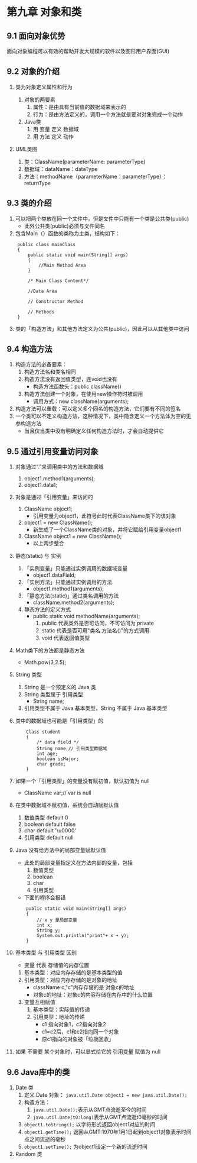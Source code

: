 # 第九章 对象和类

## 9.1 面向对象优势
面向对象编程可以有效的帮助开发大规模的软件以及图形用户界面(GUI)

## 9.2 对象的介绍
1. 类为对象定义属性和行为
	1. 对象的两要素
		1. 属性：是由具有当前值的数据域来表示的
		2. 行为：是由方法定义的，调用一个方法就是要对对象完成一个动作
	2. Java类
		1. 用 变量 定义 数据域
		2. 用 方法 定义 动作	
		
2. UML类图
	1. 类：ClassName(parameterName: parameterType)
	2. 数据域：dataName：dataType
	3. 方法：methodName（parameterName：parameterType）：returnType

## 9.3 类的介绍
1. 可以把两个类放在同一个文件中，但是文件中只能有一个类是公共类(public)
	* 此外公共类(public)必须与文件同名
2. 包含Main（）函数的类称为主类，结构如下：
```
	public class mainClass
	{
		public static void main(String[] args)
		{
			//Main Method Area
		}
		
		/* Main Class Content*/
		
		//Data Area
		
		// Constructor Method
		
		// Methods		
	}
```

3. 类的「构造方法」和其他方法定义为公共(public)，因此可以从其他类中访问

## 9.4 构造方法
1. 构造方法的必备要素：
	1. 构造方法名和类名相同
	2. 构造方法没有返回值类型，连void也没有
		* 构造方法函数头：public className()
	3. 构造方法创建一个对象，在使用new操作符时被调用
		* 调用方式：new className(arguments);
2. 构造方法可以重载：可以定义多个同名的构造方法，它们要有不同的签名
3. 一个类可以不定义构造方法，这种情况下，类中隐含定义一个方法体为空的无参构造方法
	* 当且仅当类中没有明确定义任何构造方法时，才会自动提供它

## 9.5 通过引用变量访问对象
1. 对象通过“.”来调用类中的方法和数据域
	1. object1.method1(arguments);
	2. object1.data1;
2. 对象是通过「引用变量」来访问的
	1. ClassName object1;
		* 引用变量为object1，此符号此时代表ClassName类下的该对象
	2. object1 = new ClassName();
		* 新生成了一个ClassName类的对象，并将它赋给引用变量object1
	3. ClassName object1 = new ClassName();
		* 以上两步整合
3. 静态(static) 与 实例
	1. 「实例变量」只能通过实例调用的数据域变量
		* object1.dataField;
	2. 「实例方法」只能通过实例调用的方法
		* object1.method1(arguments);
	3. 「静态方法(static)」通过类名调用的方法
		* className.method2(arguments);
	4. 静态方法的定义方式
		* public static void methodName(arguments);
			1. public 代表类外是否可访问，不可访问为 private
			2. static 代表是否可用"类名.方法名()"的方式调用
			3. void 代表返回值类型
4. Math类下的方法都是静态方法
	* Math.pow(3,2.5);
5. String 类型
	1. String 是一个预定义的 Java 类
	2. String 类型属于 引用类型
		* String name;
	3. 引用类型不属于 Java 基本类型，String 不属于 Java 基本类型
	
6. 类中的数据域也可能是「引用类型」的
	```
		Class student
		{
			/* data field */
			String name;// 引用类型数据域 
			int age;
			boolean isMajor;
			char grade;
		}
	```
	
7. 如果一个「引用类型」的变量没有赋初值，默认初值为 null
	* ClassName var;// var is null
 	
8. 在类中数据域不赋初值，系统会自动赋默认值
	1. 数值类型 default 0 
	2. boolean default false
	3. char default '\u0000'
	4. 引用类型 default null
	
9. Java 没有给方法中的局部变量赋默认值
	* 此处的局部变量指定义在方法内部的变量，包括
		1. 数值类型
		2. boolean
		3. char
		4. 引用类型
	* 下面的程序会报错
	
	```
		public static void main(String[] args)
		{
			// x y 是局部变量
			int x;
			String y;
			System.out.println("print"+ x + y);
		}
	```
	
10. 基本类型 与 引用类型 区别
	* 变量 代表 存储值的内存位置
	
	1. 基本类型：对应内存存储的是基本类型的值
	2. 引用类型：对应内存存储的是对象的地址
		* className c,"c"内存存储的是 对象c的地址
		* 对象c的地址：对象c的内容存储在内存中的什么位置
	3. 变量互相赋值
		1. 基本类型：实际值的传递
		2. 引用类型：地址的传递
			* c1 指向对象1，c2指向对象2
			* c1=c2后，c1和c2指向同一个对象
			* 原c1指向的对象被「垃圾回收」
			
11. 如果 不需要 某个对象时，可以显式给它的 引用变量 赋值为 null

## 9.6 Java库中的类
1. Date 类
	1. 定义 Date 对象：
		`java.util.Date object1 = new java.util.Date();`
	2. 构造方法：
		1. `java.util.Date();`表示从GMT点流逝至今的时间
		2. `java.util.Date(t0:long)`表示从GMT点流逝t0毫秒的时间
	2. `object1.toString();` 以字符形式返回object1对应的时间
	3. `object1.getTime();` 返回从GMT:1970年1月1日起到object1对象表示时间点之间流逝的毫秒
	4. `object1.setTime();` 为object1设定一个新的流逝时间
2. Random 类
